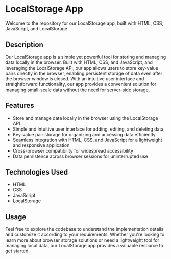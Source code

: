 # LocalStorage App

Welcome to the repository for our LocalStorage app, built with HTML, CSS, JavaScript, and LocalStorage.

## Description

Our LocalStorage app is a simple yet powerful tool for storing and managing data locally in the browser. Built with HTML, CSS, and JavaScript, and leveraging the LocalStorage API, our app allows users to store key-value pairs directly in the browser, enabling persistent storage of data even after the browser window is closed. With an intuitive user interface and straightforward functionality, our app provides a convenient solution for managing small-scale data without the need for server-side storage.

## Features

- Store and manage data locally in the browser using the LocalStorage API
- Simple and intuitive user interface for adding, editing, and deleting data
- Key-value pair storage for organizing and accessing data efficiently
- Seamless integration with HTML, CSS, and JavaScript for a lightweight and responsive application
- Cross-browser compatibility for widespread accessibility
- Data persistence across browser sessions for uninterrupted use

## Technologies Used

- HTML
- CSS
- JavaScript
- LocalStorage

## Usage

Feel free to explore the codebase to understand the implementation details and customize it according to your requirements. Whether you're looking to learn more about browser storage solutions or need a lightweight tool for managing local data, our LocalStorage app provides a valuable resource to get started.
